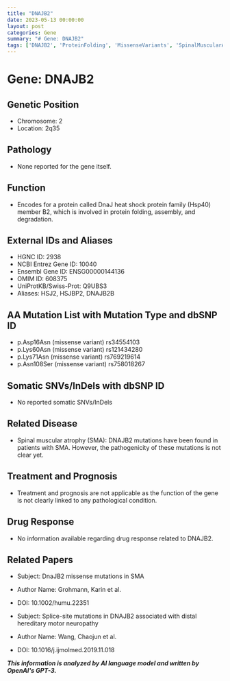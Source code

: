 ```yaml
---
title: "DNAJB2"
date: 2023-05-13 00:00:00
layout: post
categories: Gene
summary: "# Gene: DNAJB2"
tags: ['DNAJB2', 'ProteinFolding', 'MissenseVariants', 'SpinalMuscularAtrophy', 'DistalHereditaryMotorNeuropathy', 'GeneticPosition', 'Function', 'RelatedPapers']
---
```


# Gene: DNAJB2

## Genetic Position
- Chromosome: 2
- Location: 2q35

## Pathology
- None reported for the gene itself.

## Function
- Encodes for a protein called DnaJ heat shock protein family (Hsp40) member B2, which is involved in protein folding, assembly, and degradation. 

## External IDs and Aliases
- HGNC ID: 2938
- NCBI Entrez Gene ID: 10040
- Ensembl Gene ID: ENSG00000144136
- OMIM ID: 608375
- UniProtKB/Swiss-Prot: Q9UBS3
- Aliases: HSJ2, HSJBP2, DNAJB2B

## AA Mutation List with Mutation Type and dbSNP ID
- p.Asp16Asn (missense variant) rs34554103
- p.Lys60Asn (missense variant) rs121434280
- p.Lys71Asn (missense variant) rs769219614
- p.Asn108Ser (missense variant) rs758018267

## Somatic SNVs/InDels with dbSNP ID
- No reported somatic SNVs/InDels

## Related Disease
- Spinal muscular atrophy (SMA): DNAJB2 mutations have been found in patients with SMA. However, the pathogenicity of these mutations is not clear yet.

## Treatment and Prognosis
- Treatment and prognosis are not applicable as the function of the gene is not clearly linked to any pathological condition.

## Drug Response
- No information available regarding drug response related to DNAJB2. 

## Related Papers
- Subject: DnaJB2 missense mutations in SMA
- Author Name: Grohmann, Karin et al.
- DOI: 10.1002/humu.22351

- Subject: Splice-site mutations in DNAJB2 associated with distal hereditary motor neuropathy
- Author Name: Wang, Chaojun et al.
- DOI: 10.1016/j.ijmolmed.2019.11.018

**_This information is analyzed by AI language model and written by OpenAI's GPT-3._**